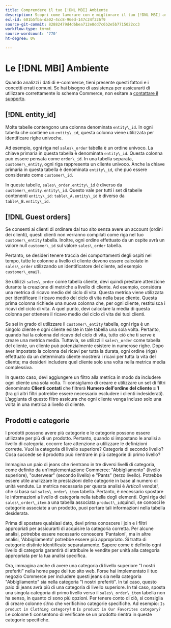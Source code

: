 ```yaml
---
title: Comprendere il tuo [!DNL MBI] Ambiente
description: Scopri come lavorare con e migliorare il tuo [!DNL MBI] ambiente.
exl-id: 601b5fba-da02-4cc8-96ed-147c24f326f9
source-git-commit: 82882479d4d6bea712e8dd7c6b2e5b7715022cc3
workflow-type: tm+mt
source-wordcount: '770'
ht-degree: 0%

---
```


# Le [!DNL MBI] Ambiente

Quando analizzi i dati di e-commerce, tieni presente questi fattori e i concetti errati comuni. Se hai bisogno di assistenza per assicurarti di utilizzare correttamente lo schema Commerce, non esitare a [contattare il supporto](../guide-overview.md).

## [!DNL entity\_id]

Molte tabelle contengono una colonna denominata `entity\_id`. In ogni tabella che contiene un `entity\_id`, questa colonna viene utilizzata per identificare righe univoche.

Ad esempio, ogni riga nel `sales\_order` tabella è un ordine univoco. La chiave primaria in questa tabella è denominata `entity\_id`. Questa colonna può essere pensata come `order\_id`. In una tabella separata, `customer\_entity`, ogni riga rappresenta un cliente univoco. Anche la chiave primaria in questa tabella è denominata `entity\_id`, che può essere considerato come `customer\_id`.

In queste tabelle, `sales\_order.entity\_id` è diverso da `customer\_entity.entity\_id`. Questo vale per tutti i set di tabelle contenenti `entity\_id`: `table\_A.entity\_id` è diverso da `table\_B.entity\_id`.

## [!DNL Guest orders]

Se consenti ai clienti di ordinare dal tuo sito senza avere un account (ordini dei clienti), questi clienti non verranno compilati come riga nel tuo `customer\_entity` tabella. Inoltre, ogni ordine effettuato da un ospite avrà un valore null `customer\_id` sul valore `sales\_order` tabella.

Pertanto, se desideri tenere traccia dei comportamenti degli ospiti nel tempo, tutte le colonne a livello di cliente devono essere calcolate in `sales\_order` utilizzando un identificatore del cliente, ad esempio `customer\_email`.

Se utilizzi `sales\_order` come tabella cliente, devi quindi prestare attenzione durante la creazione di metriche a livello di cliente. Ad esempio, considera una metrica di ricavo medio del ciclo di vita. Questa metrica viene utilizzata per identificare il ricavo medio del ciclo di vita nella base cliente. Questa prima colonna richiede una nuova colonna che, per ogni cliente, restituisca i ricavi del ciclo di vita. A quel punto, devi calcolare la media di questa colonna per ottenere il ricavo medio del ciclo di vita dei tuoi clienti.

Se sei in grado di utilizzare il `customer\_entity` tabella, ogni riga è un singolo cliente e ogni cliente esiste in tale tabella una sola volta. Pertanto, quando hai la colonna del ricavo del ciclo di vita, tutto ciò che ti serve è creare una metrica media. Tuttavia, se utilizzi il `sales\_order` come tabella del cliente, un cliente può potenzialmente esistere in numerose righe. Dopo aver impostato la colonna dei ricavi per tutta la durata, ogni ordine (riga) effettuato da un determinato cliente mostrerà i ricavi per tutta la vita del cliente; ma desideri includere quel cliente solo una volta nella metrica media complessiva.

In questo caso, devi aggiungere un filtro alla metrica in modo da includere ogni cliente una sola volta. Ti consigliamo di creare e utilizzare un set di filtri denominato **Clienti contati** che filtrerà **Numero dell&#39;ordine del cliente = 1** (tra gli altri filtri potrebbe essere necessario escludere i clienti indesiderati). L’aggiunta di questo filtro assicura che ogni cliente venga incluso solo una volta in una metrica a livello di cliente.

## Prodotti e categorie

I prodotti possono avere più categorie e le categorie possono essere utilizzate per più di un prodotto. Pertanto, quando si impostano le analisi a livello di categoria, occorre fare attenzione a utilizzare le definizioni corrette. Vuoi la categoria di livello superiore? Categoria di secondo livello? Cosa succede se il prodotto può rientrare in più categorie di primo livello?

Immagina un paio di jeans che rientrano in tre diversi livelli di categoria, come definito da un&#39;implementazione Commerce: &quot;Abbigliamento&quot; (livello superiore), &quot;outerwear&quot; (secondo livello) e &quot;Pants&quot; (terzo livello). Potrebbe essere utile analizzare le prestazioni delle categorie in base al numero di unità vendute. La metrica necessaria per questa analisi è _Articoli venduti_, che si basa sul `sales\_order\_item` tabella. Pertanto, è necessario spostare le informazioni a livello di categoria nella tabella degli elementi. Ogni riga del `sales\_order\_item` a una tabella associata `product\_id`quindi, se conosci le categorie associate a un prodotto, puoi portare tali informazioni nella tabella desiderata.

Prima di spostare qualsiasi dato, devi prima conoscere i join e i filtri appropriati per assicurarti di acquisire la categoria corretta. Per alcune analisi, potrebbe essere necessario conoscere &#39;Pantaloni&#39;, ma in altre analisi, &#39;Abbigliamento&#39; potrebbe essere più appropriato. Si tratta di categorie distinte identificate separatamente. Sapere come è definito ogni livello di categoria garantirà di attribuire le vendite per unità alla categoria appropriata per la tua analisi specifica.

Ora, immagina anche di avere una categoria di livello superiore &quot;I nostri preferiti&quot; nella home page del tuo sito web. Forse hai implementato il tuo negozio Commerce per includere questi jeans sia nella categoria &quot;Abbigliamento&quot; sia nella categoria &quot;I nostri preferiti&quot;. In tal caso, questo paio di jeans avrà più di una categoria di livello superiore. In tal caso, sposta una singola categoria di primo livello verso il `sales\_order\_item` tabella non ha senso, in quanto ci sono più opzioni. Per tenere conto di ciò, si consiglia di creare colonne sì/no che verifichino categorie specifiche. Ad esempio: `Is product in Clothing category?` e `Is product in Our Favorites category?` Le colonne ti consentono di verificare se un prodotto rientra in queste categorie specifiche.
